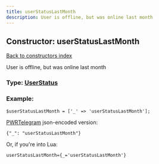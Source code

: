 ```yaml
---
title: userStatusLastMonth
description: User is offline, but was online last month
---
```

## Constructor: userStatusLastMonth  
[Back to constructors index](index.md)



User is offline, but was online last month




### Type: [UserStatus](../types/UserStatus.md)


### Example:

```
$userStatusLastMonth = ['_' => 'userStatusLastMonth'];
```  

[PWRTelegram](https://pwrtelegram.xyz) json-encoded version:

```
{"_": "userStatusLastMonth"}
```


Or, if you're into Lua:  


```
userStatusLastMonth={_='userStatusLastMonth'}

```


